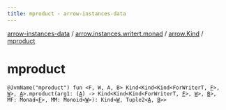 ```yaml
---
title: mproduct - arrow-instances-data
---
```


[arrow-instances-data](../../index.html) / [arrow.instances.writert.monad](../index.html) / [arrow.Kind](index.html) / [mproduct](./mproduct.html)

# mproduct

`@JvmName("mproduct") fun <F, W, A, B> Kind<Kind<Kind<ForWriterT, `[`F`](mproduct.html#F)`>, `[`W`](mproduct.html#W)`>, `[`A`](mproduct.html#A)`>.mproduct(arg1: (`[`A`](mproduct.html#A)`) -> Kind<Kind<Kind<ForWriterT, `[`F`](mproduct.html#F)`>, `[`W`](mproduct.html#W)`>, `[`B`](mproduct.html#B)`>, MF: Monad<`[`F`](mproduct.html#F)`>, MM: Monoid<`[`W`](mproduct.html#W)`>): Kind<`[`W`](mproduct.html#W)`, Tuple2<`[`A`](mproduct.html#A)`, `[`B`](mproduct.html#B)`>>`